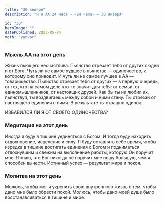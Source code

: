 ```yaml
---
title: "30 января"
description: "Я и АА 24 часа - «24 часа» — 30 января"

id: "30"
heroImage: ""
datePublished: 2023-05-04
moth: "yanvar"
---
```


### Мысль АА на этот день

Жизнь пьющего несчастлива. Пьянство отрезает тебя от других людей и от Бога.
Чуть ли не самое худшее в пьянстве — одиночество, к которому оно приводит. И
чуть ли не самое лучшее в АА — товарищество. Пьянство отрезает тебя от других
— в первую очередь, от тех, кто на самом деле что-то значит для тебя: от
семьи, от единомышленников, от настоящих друзей. Как бы ты ни любил их,
пьянствуя, ты воздвигаешь между собой и ними стену. Ты отрезан от настоящего
единения с ними. В результате ты страшно одинок.

ИЗБАВИЛСЯ ЛИ Я ОТ СВОЕГО ОДИНОЧЕСТВА?

### Медитация на этот день

Иногда я буду в тишине уединяться с Богом. И тогда буду находить отдохновение,
исцеление и силу. Я буду оставлять себе время, чтобы изредка в тишине
достигать единения с Богом и подниматься отдохнувшим и свежим на выполнение
работы, которую Он поручит мне. Я знаю, что Бог никогда не поручит мне ношу
большую, чем я способен вынести. Истинный успех — результат мира и покоя.

### Молитва на этот день

Молюсь, чтобы мог я укрепить свою внутреннюю жизнь с тем, чтобы дано мне было
обрести покой. Молюсь, чтобы дано моей душе было восстанавливаться в тишине и
мире.
